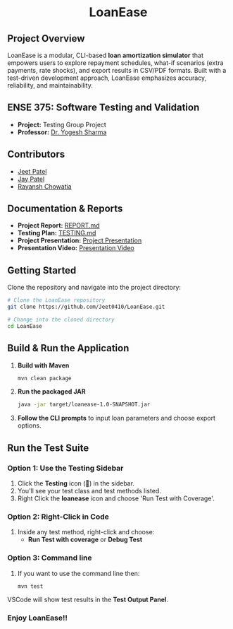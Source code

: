 <div align="center">

# LoanEase

</div>

## Project Overview
LoanEase is a modular, CLI-based **loan amortization simulator** that empowers users to explore repayment schedules, what-if scenarios (extra payments, rate shocks), and export results in CSV/PDF formats. Built with a test-driven development approach, LoanEase emphasizes accuracy, reliability, and maintainability.

## ENSE 375: Software Testing and Validation
- **Project:** Testing Group Project
- **Professor:** [Dr. Yogesh Sharma](https://www.uregina.ca/engineering/directory/yogesh-sharma.html)

## Contributors
- [Jeet Patel](https://github.com/Jeet0410) 
- [Jay Patel](https://github.com/JAY0103) 
- [Rayansh Chowatia](https://github.com/Rayansh-Chowatia)  

## Documentation & Reports
- **Project Report:** [REPORT.md](/report.md)  
- **Testing Plan:** [TESTING.md](/testing.md)  
- **Project Presentation:** [Project Presentation](/Documents/LoanEase_Presentation.pdf)  
- **Presentation Video:** [Presentation Video](https://youtu.be/FwdxKUQ_BRY)

## Getting Started
Clone the repository and navigate into the project directory:

```bash
# Clone the LoanEase repository
git clone https://github.com/Jeet0410/LoanEase.git
```
```bash
# Change into the cloned directory
cd LoanEase
```

## Build & Run the Application
1. **Build with Maven**
   ```bash
   mvn clean package
   ```
2. **Run the packaged JAR**
   ```bash
   java -jar target/loanease-1.0-SNAPSHOT.jar
   ```
3. **Follow the CLI prompts** to input loan parameters and choose export options.

## Run the Test Suite
### Option 1: Use the Testing Sidebar

1. Click the **Testing** icon (🧪) in the sidebar.
2. You’ll see your test class and test methods listed.
3. Right Click the **loanease** icon and choose 'Run Test with Coverage'.

### Option 2: Right-Click in Code

1. Inside any test method, right-click and choose:
   - **Run Test with coverage** or **Debug Test**

### Option 3: Command line  
1. If you want to use the command line then: 
    ```bash
    mvn test
    ```

   
VSCode will show test results in the **Test Output Panel**.
### Enjoy LoanEase!!